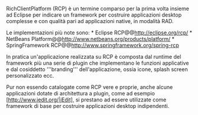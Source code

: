 RichClientPlatform (RCP) è un termine comparso per la prima volta insieme ad Eclipse per indicare un framework per costruire applicazioni desktop complesse e con qualità pari ad applicazioni native, in modalità RAD.

Le implementazioni più note sono:
	* Eclipse RCP@@http://eclipse.org/rcp/
	* NetBeans Platform@@http://www.netbeans.org/products/platform/
	* SpringFramework RCP@@http://www.springframework.org/spring-rcp

In pratica un'applicazione realizzata su RCP è composta dal runtime del framework più una serie di plugin che implementano le funzioni applicative e dal cosiddetto '''branding''' dell'applicazione, ossia icone, splash screen personalizzato ecc.

Pur non essendo catalogate come RCP vere e proprie, anche alcune applicazioni dotate di architettura a plugin, come ad esempio [http://www.jedit.org/|jEdit], si prestano ad essere utilizzate come framework di base per costruire applicazioni desktop indipendenti. 
